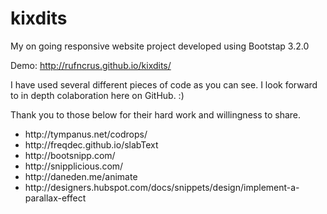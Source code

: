 kixdits
=======

My on going responsive website project developed using Bootstap 3.2.0

Demo: http://rufncrus.github.io/kixdits/

I have used several different pieces of code as you can see. I look forward to in depth colaboration here on GitHub. :)

Thank you to those below for their hard work and willingness to share.

<ul>
<li>http://tympanus.net/codrops/</li>
<li>http://freqdec.github.io/slabText</li>
<li>http://bootsnipp.com/</li>
<li>http://snipplicious.com/</li>
<li>http://daneden.me/animate</li>
<li>http://designers.hubspot.com/docs/snippets/design/implement-a-parallax-effect</li>
</ul>
